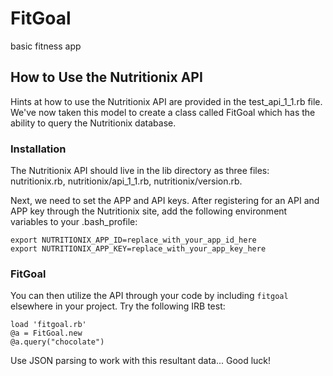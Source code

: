 # FitGoal
basic fitness app

## How to Use the Nutritionix API

Hints at how to use the Nutritionix API are provided in the test_api_1_1.rb file.  We've now taken this model to create a class called FitGoal which has the ability to query the Nutritionix database.

### Installation

The Nutritionix API should live in the lib directory as three files: nutritionix.rb, nutritionix/api_1_1.rb, nutritionix/version.rb.

Next, we need to set the APP and API keys.  After registering for an API and APP key through the Nutritionix site, add the following environment variables to your .bash_profile:

```
export NUTRITIONIX_APP_ID=replace_with_your_app_id_here
export NUTRITIONIX_APP_KEY=replace_with_your_app_key_here
```

### FitGoal

You can then utilize the API through your code by including `fitgoal` elsewhere in your project.  Try the following IRB test:

```
load 'fitgoal.rb'
@a = FitGoal.new
@a.query("chocolate")
```

Use JSON parsing to work with this resultant data...  Good luck!